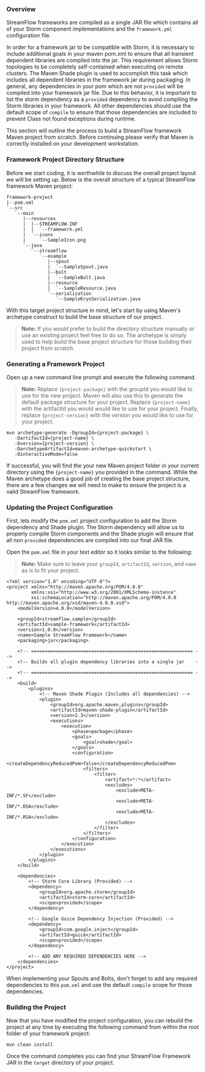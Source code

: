 ### Overview

StreamFlow frameworks are compiled as a single JAR file which contains all of your Storm component implementations and the `framework.yml` configuration file.  

In order for a framework jar to be compatible with Storm, it is necessary to include additional goals in your maven pom.xml to ensure that all transient dependent libraries are compiled into the jar.  This requirement allows Storm topologies to be completely self-contained when executing on remote clusters.  The Maven Shade plugin is used to accomplish this task which includes all dependent libraries in the framework jar during packaging.  In general, any dependencies in your pom which are not `provided` will be compiled into your framework jar file.  Due to this behavior, it is important to list the storm dependency as a `provided` dependency to avoid compiling the Storm libraries in your framework.  All other dependencies should use the default scope of `compile` to ensure that those dependencies are included to prevent Class not found exceptions during runtime. 

This section will outline the process to build a StreamFlow framework Maven project from scratch.  Before continuing please verify that Maven is correctly installed on your development workstation.

### Framework Project Directory Structure

Before we start coding, it is worthwhile to discuss the overall project layout we will be setting up.  Below is the overall structure of a typical StreamFlow framework Maven project:

    framework-project
    |--pom.xml
    `--src
       `--main
          |--resources
          |  |--STREAMFLOW-INF
          |  |  `--framework.yml
          |  `--icons
          |     `--SampleIcon.png
          `--java
             `--streamflow
                `--example
                   |--spout
                   |  `--SampleSpout.java
                   |--bolt
                   |  `--SampleBolt.java
                   |--resource
                   |  `--SampleResource.java
                   `--serialization
                      `--SampleKryoSerialization.java

With this target project structure in mind, let's start by using Maven's archetype construct to build the base structure of our project.  

> **Note:** If you would prefer to build the directory structure manually or use an existing project feel free to do so.  The archetype is simply used to help build the base project structure for those building their project from scratch.

### Generating a Framework Project

Open up a new command line prompt and execute the following command.  

> **Note:** Replace `{project-package}` with the groupId you would like to use for the new project.  Maven will also use this to generate the default package structure for your project.  Replace `{project-name}` with the artifactId you would would like to use for your project.  Finally, replace `{project-version}` with the version you would like to use for your project.

    mvn archetype:generate -DgroupId={project-package} \
       -DartifactId={project-name} \
       -Dversion={project-version} \
       -DarchetypeArtifactId=maven-archetype-quickstart \
       -DinteractiveMode=false

If successful, you will find the your new Maven project folder in your current directory using the `{project-name}` you provided in the command.  While the Maven archetype does a good job of creating the base project structure, there are a few changes we will need to make to ensure the project is a valid StreamFlow framework.

### Updating the Project Configuration

First, lets modify the `pom.xml` project configuration to add the Storm dependency and Shade plugin.  The Storm dependency will allow us to properly compile Storm components and the Shade plugin will ensure that all non `provided` dependencies are compiled into our final JAR file.

Open the `pom.xml` file in your text editor so it looks similar to the following:

> **Note:** Make sure to leave your `groupId`, `artifactId`, `version`, and `name` as is to fit your project.

    <?xml version="1.0" encoding="UTF-8"?>
    <project xmlns="http://maven.apache.org/POM/4.0.0" 
             xmlns:xsi="http://www.w3.org/2001/XMLSchema-instance" 
             xsi:schemaLocation="http://maven.apache.org/POM/4.0.0 http://maven.apache.org/xsd/maven-4.0.0.xsd">
        <modelVersion>4.0.0</modelVersion>

        <groupId>streamflow.sample</groupId>
        <artifactId>sample-framework</artifactId>
        <version>1.0.0</version>
        <name>Sample StreamFlow Framework</name>
        <packaging>jar</packaging>

        <!-- =========================================================== -->
        <!-- Builds all plugin dependency libraries into a single jar    -->
        <!-- =========================================================== -->
        <build>
            <plugins>
                <!-- Maven Shade Plugin (Includes all dependencies) -->
                <plugin>
                    <groupId>org.apache.maven.plugins</groupId>
                    <artifactId>maven-shade-plugin</artifactId>
                    <version>2.3</version>
                    <executions>
                        <execution>
                            <phase>package</phase>
                            <goals>
                                <goal>shade</goal>
                            </goals>
                            <configuration>
                                <createDependencyReducedPom>false</createDependencyReducedPom>
                                <filters>
                                    <filter>
                                        <artifact>*:*</artifact>
                                        <excludes>
                                            <exclude>META-INF/*.SF</exclude>
                                            <exclude>META-INF/*.DSA</exclude>
                                            <exclude>META-INF/*.RSA</exclude>
                                        </excludes>
                                    </filter>
                                </filters>
                            </configuration>
                        </execution>
                    </executions>
                </plugin>
            </plugins>
        </build>

        <dependencies>
            <!-- Storm Core Library (Provided) -->
            <dependency>
                <groupId>org.apache.storm</groupId>
                <artifactId>storm-core</artifactId>
                <scope>provided</scope>
            </dependency>

            <!-- Google Guice Dependency Injection (Provided) -->
            <dependency>
                <groupId>com.google.inject</groupId>
                <artifactId>guice</artifactId>
                <scope>provided</scope>
            </dependency>
            
            <!-- ADD ANY REQUIRED DEPENDENCIES HERE -->
        </dependencies>
    </project>

When implementing your Spouts and Bolts, don't forget to add any required dependencies to this `pom.xml` and use the default `compile` scope for those dependencies.


### Building the Project

Now that you have modified the project configuration, you can rebuild the project at any time by executing the following command from within the root folder of your framework project:

    mvn clean install

Once the command completes you can find your StreamFlow Framework JAR in the `target` directory of your project.
